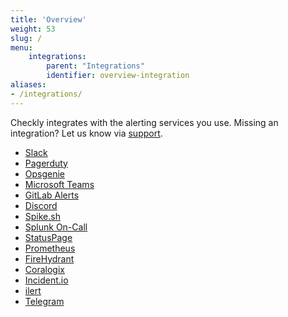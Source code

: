 ```yaml
---
title: 'Overview'
weight: 53
slug: /
menu:
    integrations:
        parent: "Integrations"
        identifier: overview-integration
aliases:
- /integrations/
---
```


Checkly integrates with the alerting services you use. Missing an integration? Let us know via
<a class="open-intercom-link" href="mailto:support@checklyhq.com">support</a>.

* [Slack](/docs/integrations/slack)
* [Pagerduty](/docs/integrations/pagerduty)
* [Opsgenie](/docs/integrations/opsgenie)
* [Microsoft Teams](/docs/integrations/msteams)
* [GitLab Alerts](/docs/integrations/gitlab_alerts)
* [Discord](/docs/integrations/discord)
* [Spike.sh](/docs/integrations/spike)
* [Splunk On-Call](/docs/integrations/splunk_on_call)
* [StatusPage](/docs/integrations/statuspage)
* [Prometheus](/docs/integrations/prometheus)
* [FireHydrant](/docs/integrations/firehydrant)
* [Coralogix](/docs/integrations/coralogix)
* [Incident.io](/docs/integrations/incidentio)
* [ilert](/docs/integrations/ilert)
* [Telegram](/docs/integrations/telegram)
